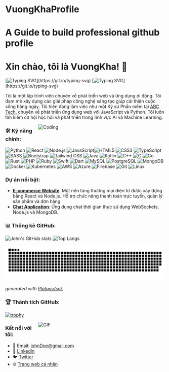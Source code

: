 # VuongKhaProfile
# A Guide to build professional github profile

# Xin chào, tôi là VuongKha! 👋
[![Typing SVG](https://readme-typing-svg.herokuapp.com?color=%2336BCF7&lines=Hello!+I'm+a+Full+Stack+Developer;I+Love+Open+Source!;Welcome+to+my+GitHub!)](https://git.io/typing-svg)
[![Typing SVG](https://readme-typing-svg.herokuapp.com/?lines=Hello,+I'm+a+Software+Engineer;I+love+coding+and+open+source!)](https://git.io/typing-svg)

Tôi là một lập trình viên chuyên về phát triển web và ứng dụng di động. Tôi đam mê xây dựng các giải pháp công nghệ sáng tạo giúp cải thiện cuộc sống hàng ngày.
Tôi hiện đang làm việc như một Kỹ sư Phần mềm tại [ABC Tech](https://abctech.com), chuyên về phát triển ứng dụng web với JavaScript và Python. Tôi luôn tìm kiếm cơ hội học hỏi và phát triển trong lĩnh vực AI và Machine Learning. 

<img align="right" alt="Coding" width="400" src="https://media.giphy.com/media/ZVik7pBtu9dNS/giphy.gif">


### 🛠 Kỹ năng chính:

 ![Python](https://img.shields.io/badge/-Python-FFD700?style=flat-square&logo=Python&logoColor=white) ![React](https://img.shields.io/badge/-React-61DAFB?style=flat-square&logo=react&logoColor=white) ![Node.js](https://img.shields.io/badge/-Node.js-43853D?style=flat-square&logo=node.js&logoColor=white) ![JavaScript](https://img.shields.io/badge/-JavaScript-F7DF1E?style=flat-square&logo=javascript&logoColor=black)![HTML5](https://img.shields.io/badge/-HTML5-E34F26?style=flat-square&logo=html5&logoColor=white) ![CSS3](https://img.shields.io/badge/-CSS3-1572B6?style=flat-square&logo=css3) ![TypeScript](https://img.shields.io/badge/-TypeScript-007ACC?style=flat-square&logo=typescript) ![SASS](https://img.shields.io/badge/-SASS-CC6699?style=flat-square&logo=sass&logoColor=white)
  ![Bootstrap](https://img.shields.io/badge/-Bootstrap-563D7C?style=flat-square&logo=bootstrap)
 ![Tailwind CSS](https://img.shields.io/badge/-TailwindCSS-38B2AC?style=flat-square&logo=tailwind-css)
 ![Java](https://img.shields.io/badge/-Java-007396?style=flat-square&logo=java&logoColor=white)
 ![Kotlin](https://img.shields.io/badge/-Kotlin-0095D5?style=flat-square&logo=kotlin&logoColor=white)
 ![C++](https://img.shields.io/badge/-C++-00599C?style=flat-square&logo=cplusplus&logoColor=white)
  ![C](https://img.shields.io/badge/-C-A8B9CC?style=flat-square&logo=c&logoColor=white)
 ![Go](https://img.shields.io/badge/-Go-00ADD8?style=flat-square&logo=go&logoColor=white)
 ![Rust](https://img.shields.io/badge/-Rust-000000?style=flat-square&logo=rust&logoColor=white)
 ![PHP](https://img.shields.io/badge/-PHP-777BB4?style=flat-square&logo=php&logoColor=white)
 ![Ruby](https://img.shields.io/badge/-Ruby-CC342D?style=flat-square&logo=ruby&logoColor=white)
 ![Swift](https://img.shields.io/badge/-Swift-FA7343?style=flat-square&logo=swift&logoColor=white)
 ![Dart](https://img.shields.io/badge/-Dart-0175C2?style=flat-square&logo=dart&logoColor=white)
 ![MySQL](https://img.shields.io/badge/-MySQL-4479A1?style=flat-square&logo=mysql&logoColor=white)
 ![PostgreSQL](https://img.shields.io/badge/-PostgreSQL-336791?style=flat-square&logo=postgresql)
 ![MongoDB](https://img.shields.io/badge/-MongoDB-47A248?style=flat-square&logo=mongodb&logoColor=white)
 ![Docker](https://img.shields.io/badge/-Docker-2496ED?style=flat-square&logo=docker&logoColor=white)
 ![Kubernetes](https://img.shields.io/badge/-Kubernetes-326CE5?style=flat-square&logo=kubernetes&logoColor=white)
 ![AWS](https://img.shields.io/badge/-AWS-232F3E?style=flat-square&logo=amazon-aws)
 ![Azure](https://img.shields.io/badge/-Microsoft%20Azure-0078D4?style=flat-square&logo=microsoft-azure)
 ![Firebase](https://img.shields.io/badge/-Firebase-FFCA28?style=flat-square&logo=firebase)
 ![Git](https://img.shields.io/badge/-Git-F05032?style=flat-square&logo=git&logoColor=white)
 ![Linux](https://img.shields.io/badge/-Linux-FCC624?style=flat-square&logo=linux&logoColor=black)


### Dự án nổi bật:
- [**E-commerce Website**](https://github.com/johnDoe/ecommerce-site): Một nền tảng thương mại điện tử được xây dựng bằng React và Node.js. Hỗ trợ chức năng thanh toán trực tuyến, quản lý sản phẩm và đơn hàng.
- [**Chat Application**](https://github.com/johnDoe/chat-app): Ứng dụng chat thời gian thực sử dụng WebSockets, Node.js và MongoDB.

### 📊 Thống kê GitHub:
![John's GitHub stats](https://github-readme-stats.vercel.app/api?username=VuongKha&show_icons=true&theme=radical)
![Top Langs](https://github-readme-stats.vercel.app/api/top-langs/?username=VuongKha&layout=compact&theme=radical)

<picture>
  <source media="(prefers-color-scheme: dark)" srcset="https://raw.githubusercontent.com/platane/platane/output/github-contribution-grid-snake-dark.svg">
  <source media="(prefers-color-scheme: light)" srcset="https://raw.githubusercontent.com/platane/platane/output/github-contribution-grid-snake.svg">
  <img alt="github contribution grid snake animation" src="https://raw.githubusercontent.com/platane/platane/output/github-contribution-grid-snake.svg">
</picture>

_generated with [Platane/snk](https://github.com/Platane/snk)_


### 🏆 Thành tích GitHub:
[![trophy](https://github-profile-trophy.vercel.app/?username=johnDoe&theme=onedark)](https://github.com/ryo-ma/github-profile-trophy)

<img align="right" alt="GIF" src="https://media.giphy.com/media/Y4ak9Ki2GZCbJxAnJD/giphy.gif" width="400"/>


### Kết nối với tôi:
- 📧 Email: johnDoe@gmail.com
- 🔗 [LinkedIn](https://linkedin.com/in/johndoe)
- 🐦 [Twitter](https://twitter.com/johndoe)
- 🌐 [Trang web cá nhân](https://johndoe.dev)






